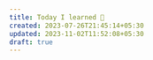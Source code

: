 ```yaml
---
title: Today I learned 📙
created: 2023-07-26T21:45:14+05:30
updated: 2023-11-02T11:52:08+05:30
draft: true
---
```

